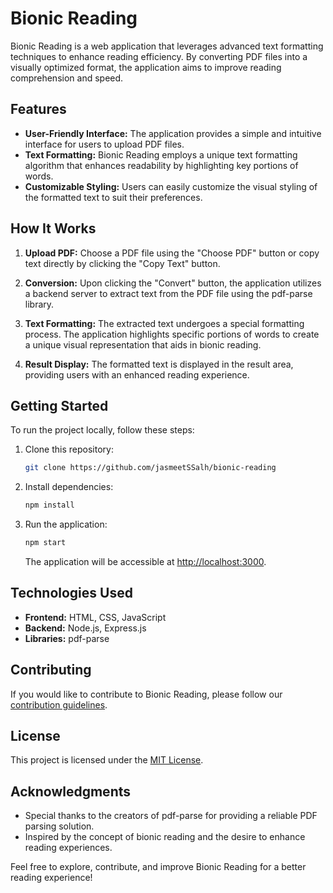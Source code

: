 # Bionic Reading

Bionic Reading is a web application that leverages advanced text formatting techniques to enhance reading efficiency. By converting PDF files into a visually optimized format, the application aims to improve reading comprehension and speed.

## Features

- **User-Friendly Interface:** The application provides a simple and intuitive interface for users to upload PDF files.
- **Text Formatting:** Bionic Reading employs a unique text formatting algorithm that enhances readability by highlighting key portions of words.
- **Customizable Styling:** Users can easily customize the visual styling of the formatted text to suit their preferences.

## How It Works

1. **Upload PDF:** Choose a PDF file using the "Choose PDF" button or copy text directly by clicking the "Copy Text" button.

2. **Conversion:** Upon clicking the "Convert" button, the application utilizes a backend server to extract text from the PDF file using the pdf-parse library.

3. **Text Formatting:** The extracted text undergoes a special formatting process. The application highlights specific portions of words to create a unique visual representation that aids in bionic reading.

4. **Result Display:** The formatted text is displayed in the result area, providing users with an enhanced reading experience.

## Getting Started

To run the project locally, follow these steps:

1. Clone this repository:

   ```bash
   git clone https://github.com/jasmeetSSalh/bionic-reading
   ```

2. Install dependencies:

   ```bash
   npm install
   ```

3. Run the application:

   ```bash
   npm start
   ```

   The application will be accessible at [http://localhost:3000](http://localhost:3000).

## Technologies Used

- **Frontend:** HTML, CSS, JavaScript
- **Backend:** Node.js, Express.js
- **Libraries:** pdf-parse

## Contributing

If you would like to contribute to Bionic Reading, please follow our [contribution guidelines](CONTRIBUTING.md).

## License

This project is licensed under the [MIT License](LICENSE).

## Acknowledgments

- Special thanks to the creators of pdf-parse for providing a reliable PDF parsing solution.
- Inspired by the concept of bionic reading and the desire to enhance reading experiences.

Feel free to explore, contribute, and improve Bionic Reading for a better reading experience!
